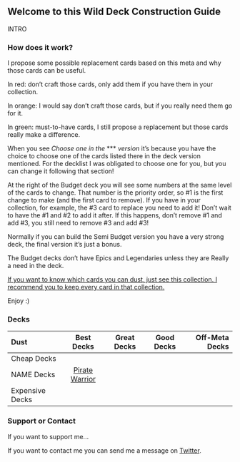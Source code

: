 ## Welcome to this Wild Deck Construction Guide

INTRO

### How does it work?

I propose some possible replacement cards based on this meta and why those cards can be useful.

In red: don’t craft those cards, only add them if you have them in your collection.

In orange: I would say don’t craft those cards, but if you really need them go for it.

In green: must-to-have cards, I still propose a replacement but those cards really make a difference.

When you see *Choose* *one* *in* *the* *** *version* it’s because you have the choice to choose one of the cards listed there in the deck version mentioned. For the decklist I was obligated to choose one for you, but you can change it following that section! 

At the right of the Budget deck you will see some numbers at the same level of the cards to change. That number is the priority order, so #1 is the first change to make (and the first card to remove). If you have in your collection, for example, the #3 card to replace you need to add it! Don’t wait to have the #1 and #2 to add it after. If this happens, don’t remove #1 and add #3, you still need to remove #3 and add #3!

Normally if you can build the Semi Budget version you have a very strong deck, the final version it’s just a bonus.

The Budget decks don’t have Epics and Legendaries unless they are Really a need in the deck.

[If you want to know which cards you can dust, just see this collection. I recommend you to keep every card in that collection.](https://www.hearthpwn.com/members/Pedro21631330/collection)

Enjoy :)

### Decks

| Dust | Best Decks | Great Decks | Good Decks | Off-Meta Decks |
| :--- | :---: | :---: | :---: | ---: |
| Cheap Decks  | | | | |
| NAME Decks  | [Pirate Warrior](html/pirate-warrior/pirate-warrior.html) | | | |
| Expensive Decks  | | | | |

### Support or Contact

If you want to support me...

If you want to contact me you can send me a message on [Twitter](https://twitter.com/pedro2163hs).